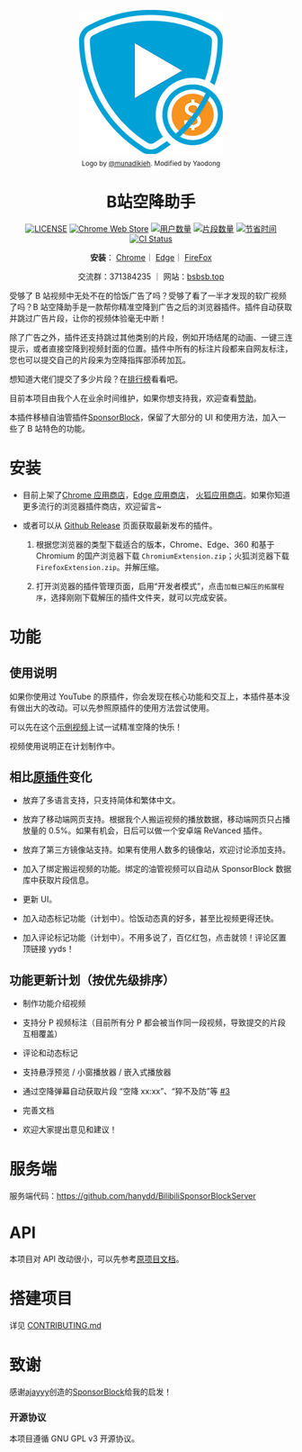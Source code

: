 <p align="center">
  <a href="https://www.bsbsb.top"><img src="public/icons/LogoSponsorBlocker256px.png" alt="Logo"></img></a>

  <br/>
  <sub>Logo by <a href="https://github.com/munadikieh">@munadikieh</a>. Modified by Yaodong</sub>
</p>

<h1 align="center">B站空降助手</h1>

<div align="center">

[![LICENSE](https://img.shields.io/github/license/HanYaodong/BilibiliSponsorBlock)](LICENSE)
[![Chrome Web Store](https://img.shields.io/chrome-web-store/v/eaoelafamejbnggahofapllmfhlhajdd?label=Chrome%20%E6%8F%92%E4%BB%B6%E5%95%86%E5%BA%97)](https://chrome.google.com/webstore/detail/eaoelafamejbnggahofapllmfhlhajdd)
[![用户数量](https://img.shields.io/badge/dynamic/json?url=http%3A%2F%2F47.103.74.95%2Fapi%2FgetTotalStats&query=activeUsers&suffix=人&label=用户&color=green&cacheSeconds=3600)](https://www.bsbsb.top/stats/)
[![片段数量](https://img.shields.io/badge/dynamic/json?url=http%3A%2F%2F47.103.74.95%2Fapi%2FgetTotalStats&query=totalSubmissions&label=共提交了&suffix=个片段&color=red&cacheSeconds=3600)](https://www.bsbsb.top/stats/)
[![节省时间](https://img.shields.io/badge/dynamic/json?url=http%3A%2F%2F47.103.74.95%2Fapi%2FgetTotalStats&query=minutesSaved&suffix=%E5%88%86%E9%92%9F&label=%E5%85%B1%E8%8A%82%E7%9C%81&color=orange&cacheSeconds=3600)](https://www.bsbsb.top/stats/)
[![CI Status](https://img.shields.io/github/actions/workflow/status/HanYaodong/BilibiliSponsorBlock/ci.yml)](https://github.com/hanydd/BilibiliSponsorBlock/actions/workflows/ci.yml)

</div>

<p align="center">
  <b>安装</b>：
  <a href="https://chromewebstore.google.com/detail/eaoelafamejbnggahofapllmfhlhajdd">Chrome</a>｜
  <a href="https://microsoftedge.microsoft.com/addons/detail/khkeolgobhdoloioehjgfpobjnmagfha">Edge</a>｜
  <a href="https://addons.mozilla.org/firefox/addon/bilisponsorblock/">FireFox</a>
</p>

<p align="center">
  <span>交流群：371384235 ｜ 网站：<a href="https://www.bsbsb.top">bsbsb.top</a></span>
</p>

受够了 B 站视频中无处不在的恰饭广告了吗？受够了看了一半才发现的软广视频了吗？B 站空降助手是一款帮你精准空降到广告之后的浏览器插件。插件自动获取并跳过广告片段，让你的视频体验毫无中断！

除了广告之外，插件还支持跳过其他类别的片段，例如开场结尾的动画、一键三连提示，或者直接空降到视频封面的位置。插件中所有的标注片段都来自网友标注，您也可以提交自己的片段来为空降指挥部添砖加瓦。

想知道大佬们提交了多少片段？在[排行榜](https://www.bsbsb.top/stats/)看看吧。

目前本项目由我个人在业余时间维护，如果你想支持我，欢迎查看[赞助](https://www.bsbsb.top/donate/)。

本插件移植自油管插件[SponsorBlock](https://github.com/ajayyy/SponsorBlock)，保留了大部分的 UI 和使用方法，加入一些了 B 站特色的功能。

# 安装

-   目前上架了[Chrome 应用商店](https://chromewebstore.google.com/detail/eaoelafamejbnggahofapllmfhlhajdd)，[Edge 应用商店](https://microsoftedge.microsoft.com/addons/detail/khkeolgobhdoloioehjgfpobjnmagfha)， [火狐应用商店](https://addons.mozilla.org/en-US/firefox/addon/bilisponsorblock/)。如果你知道更多流行的浏览器插件商店，欢迎留言~

-   或者可以从 [Github Release](https://github.com/hanydd/BilibiliSponsorBlock/releases/latest) 页面获取最新发布的插件。

    1. 根据您浏览器的类型下载适合的版本，Chrome、Edge、360 和基于 Chromium 的国产浏览器下载 `ChromiumExtension.zip`；火狐浏览器下载`FirefoxExtension.zip`。并解压缩。

    1. 打开浏览器的插件管理页面，启用“开发者模式”，点击`加载已解压的拓展程序`，选择刚刚下载解压的插件文件夹，就可以完成安装。

# 功能

## 使用说明

如果你使用过 YouTube 的原插件，你会发现在核心功能和交互上，本插件基本没有做出大的改动。可以先参照原插件的使用方法尝试使用。

可以先在这个[示例视频](https://www.bilibili.com/video/BV1Km42177kz/)上试一试精准空降的快乐！

视频使用说明正在计划制作中。

## 相比[原插件](https://github.com/ajayyy/SponsorBlock)变化

-   放弃了多语言支持，只支持简体和繁体中文。

-   放弃了移动端网页支持。根据我个人搬运视频的播放数据，移动端网页只占播放量的 0.5%。如果有机会，日后可以做一个安卓端 ReVanced 插件。

-   放弃了第三方镜像站支持。如果有使用人数多的镜像站，欢迎讨论添加支持。

-   加入了绑定搬运视频的功能。绑定的油管视频可以自动从 SponsorBlock 数据库中获取片段信息。

-   更新 UI。

-   加入动态标记功能（计划中）。恰饭动态真的好多，甚至比视频更得还快。

-   加入评论标记功能（计划中）。不用多说了，百亿红包，点击就领！评论区置顶链接 yyds！

## 功能更新计划（按优先级排序）

-   制作功能介绍视频

-   支持分 P 视频标注（目前所有分 P 都会被当作同一段视频，导致提交的片段互相覆盖）

-   评论和动态标记

-   支持悬浮预览 / 小窗播放器 / 嵌入式播放器

-   通过空降弹幕自动获取片段 “空降 xx:xx”、“猝不及防”等 [#3](https://github.com/hanydd/BilibiliSponsorBlock/issues/3)

-   完善文档

-   欢迎大家提出意见和建议！

# 服务端

服务端代码：https://github.com/hanydd/BilibiliSponsorBlockServer

# API

本项目对 API 改动很小，可以先参考[原项目文档](https://wiki.sponsor.ajay.app/w/API_Docs)。

# 搭建项目

详见 [CONTRIBUTING.md](CONTRIBUTING.md)

# 致谢

感谢[ajayyy](https://github.com/ajayyy)创造的[SponsorBlock](https://github.com/ajayyy/SponsorBlock)给我的启发！

### 开源协议

本项目遵循 GNU GPL v3 开源协议。
